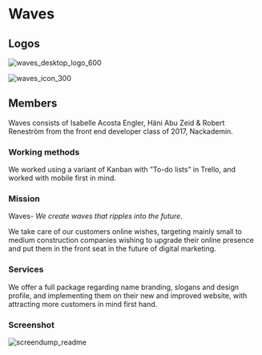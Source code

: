 # Waves

## Logos
![waves_desktop_logo_600](https://user-images.githubusercontent.com/31956031/35617978-d75a15d6-0679-11e8-9189-3e6fb71e9f62.png)

![waves_icon_300](https://user-images.githubusercontent.com/31956031/35618188-7e3bfe1e-067a-11e8-9656-681d796c638a.png)

## Members
Waves consists of Isabelle Acosta Engler, Häni Abu Zeid & Robert Reneström from the front end developer class of 2017, Nackademin.

### Working methods
We worked using a variant of Kanban with ”To-do lists” in Trello, and worked with mobile first in mind.

### Mission
Waves- _We create waves that ripples into the future._

We take care of our customers online wishes, targeting mainly small to medium construction companies wishing to upgrade their online presence and put them in the front seat in the future of digital marketing.  

### Services
We offer a full package regarding name branding, slogans and design profile, and implementing them on their new and improved website, with attracting more customers in mind first hand. 

### Screenshot
![screendump_readme](https://user-images.githubusercontent.com/31956031/35617698-350a0692-0679-11e8-8ad1-9a0fdec842eb.jpeg)
